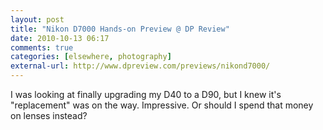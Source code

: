 ```yaml
---
layout: post  
title: "Nikon D7000 Hands-on Preview @ DP Review"  
date: 2010-10-13 06:17  
comments: true  
categories: [elsewhere, photography]
external-url: http://www.dpreview.com/previews/nikond7000/  
---
```


I was looking at finally upgrading my D40 to a D90, but I knew it's "replacement" was on the way. Impressive. Or should I spend that money on lenses instead?
